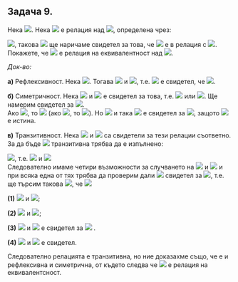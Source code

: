 ## Задача 9.
Нека <img src="https://latex.codecogs.com/svg.latex?\Large&space;A=\{a+b\sqrt{2}|a,b\in{\mathbb{Q}}\}\setminus{\{0\}}">. Нека <img src="https://latex.codecogs.com/svg.latex?\Large&space;R"> е релация над <img src="https://latex.codecogs.com/svg.latex?\Large&space;A">, определена чрез:

<img src="https://latex.codecogs.com/svg.latex?\Large&space;xRy\Leftrightarrow{(\exists{p}\in{\mathbb{Q}}})[x=py{\;}\lor{\;}{xy=p}]">, такова <img src="https://latex.codecogs.com/svg.latex?\Large&space;p"> ще наричаме свидетел за това, че <img src="https://latex.codecogs.com/svg.latex?\Large&space;x"> е в релация с <img src="https://latex.codecogs.com/svg.latex?\Large&space;y">. Покажете, че <img src="https://latex.codecogs.com/svg.latex?\Large&space;R"> е релация на еквивалентност над <img src="https://latex.codecogs.com/svg.latex?\Large&space;A">.

*Док-во:*

**а)** Рефлексивност. Нека <img src="https://latex.codecogs.com/svg.latex?\Large&space;a\in{A}">. Тогава <img src="https://latex.codecogs.com/svg.latex?\Large&space;1\in{\mathbb{Q}}"> и <img src="https://latex.codecogs.com/svg.latex?\Large&space;x=1.x\Rightarrow{(\exists{1}\in{\mathbb{Q}})[\underbrace{x=1.x}_{true}\;\lor\;{x.x=1}]">, т.е. <img src="https://latex.codecogs.com/svg.latex?\Large&space;1"> е свидетел, че <img src="https://latex.codecogs.com/svg.latex?\Large&space;xRx">.

**б)** Симетричност. Нека <img src="https://latex.codecogs.com/svg.latex?\Large&space;xRy"> и <img src="https://latex.codecogs.com/svg.latex?\Large&space;p\in{Q}"> е свидетел за това, т.е. <img src="https://latex.codecogs.com/svg.latex?\Large&space;x=py"> или <img src="https://latex.codecogs.com/svg.latex?\Large&space;xy=p">. Ще намерим свидетел за <img src="https://latex.codecogs.com/svg.latex?\Large&space;yRx">.<br>
Ако <img src="https://latex.codecogs.com/svg.latex?\Large&space;x=py">, то <img src="https://latex.codecogs.com/svg.latex?\Large&space;y=\frac{1}{p}x"> (ако <img src="https://latex.codecogs.com/svg.latex?\Large&space;p=0">, то <img src="https://latex.codecogs.com/svg.latex?\Large&space;x=0\in{A}">). Но <img src="https://latex.codecogs.com/svg.latex?\Large&space;\frac{1}{p}\in\mathbb{Q}"> и така <img src="https://latex.codecogs.com/svg.latex?\Large&space;q=\frac{1}{p}"> е свидетел за <img src="https://latex.codecogs.com/svg.latex?\Large&space;yRx">, защото <img src="https://latex.codecogs.com/svg.latex?\Large&space;y=qx\Rightarrow{(y=qx\;\lor\;{yx=q})}"> е истина.

**в)** Транзитивност. Нека <img src="https://latex.codecogs.com/svg.latex?\Large&space;xRy,{\;}yRx"> и <img src="https://latex.codecogs.com/svg.latex?\Large&space;p,q\in{\mathbb{Q}}"> са свидетели за тези релации съответно.<br>
За да бъде <img src="https://latex.codecogs.com/svg.latex?\Large&space;R"> транзитивна трябва да е изпълнено: 

<img src="https://latex.codecogs.com/svg.latex?\Large&space;\forall{x}\forall{y}\forall{z}(xRy\;\&\;{yRz}\Rightarrow{xRz})">, т.е. <img src="https://latex.codecogs.com/svg.latex?\Large&space;(x=py\;\lor\;{xy=p})"> и <img src="https://latex.codecogs.com/svg.latex?\Large&space;(y=qz\;\lor\;{yz=q})"><br>
Следователно имаме четири възможности за случването на <img src="https://latex.codecogs.com/svg.latex?\Large&space;xRy"> и <img src="https://latex.codecogs.com/svg.latex?\Large&space;yRz"> и при всяка една от тях трябва да проверим дали <img src="https://latex.codecogs.com/svg.latex?\Large&space;\exists"> свидетел за <img src="https://latex.codecogs.com/svg.latex?\Large&space;xRz">, т.е. ще търсим такова <img src="https://latex.codecogs.com/svg.latex?\Large&space;s\in{\mathbb{Q}}">, че <img src="https://latex.codecogs.com/svg.latex?\Large&space;(x=sz\;\lor\;{xz=s}),{\;}s\in{\mathbb{Q}}">

**(1)** <img src="https://latex.codecogs.com/svg.latex?\Large&space;x=py"> и <img src="https://latex.codecogs.com/svg.latex?\Large&space;y=qz{\;}\Rightarrow{\;}x=py=p(qz)=(pq)z\Rightarrow{s=pq\in{Q}}">;

**(2)** <img src="https://latex.codecogs.com/svg.latex?\Large&space;x=py"> и <img src="https://latex.codecogs.com/svg.latex?\Large&space;yz=q\Rightarrow{x.y.z=p.y.q}\Rightarrowxz=pq=s\in{\mathbb{Q}}\Rightarrow{s=pq}">; 

**(3)** <img src="https://latex.codecogs.com/svg.latex?\Large&space;xy=p"> и <img src="https://latex.codecogs.com/svg.latex?\Large&space;y=qz{\;}\Rightarrow{\;}xyzq=y.p\Rightarrow{xz}=\frac{p}{q}\in{\mathbb{Q}},{\;}q\neq{0},{\;}s=\frac{p}{q}"> е свидетел за <img src="https://latex.codecogs.com/svg.latex?\Large&space;xRz"> .

**(4)** <img src="https://latex.codecogs.com/svg.latex?\Large&space;xy=p"> и <img src="https://latex.codecogs.com/svg.latex?\Large&space;yz=q{\;}\RIghtarrow{y=\frac{q}{z}},{\;}xy=p\Leftrightarrow{x.\frac{q}{z}}=p\Rightarrowx=\frac{p}{q}z,{\;}q\neq{0}\Rightarrow=\frac{p}{q}"> е свидетел.

Следователно релацията е транзитивна, но ние доказахме също, че е и рефлексивна и симетрична, от където следва че <img src="https://latex.codecogs.com/svg.latex?\Large&space;R"> е релация на еквивалентсност.
